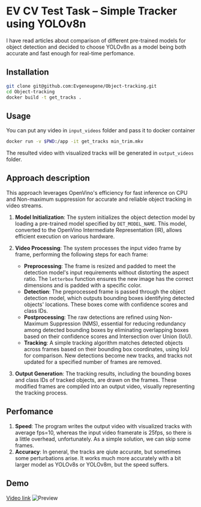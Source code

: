 # EV CV Test Task – Simple Tracker using YOLOv8n

I have read articles about comparison of different pre-trained models for object detection and decided to choose YOLOv8n as a model being both accurate and fast enough for real-time perfomance.

## Installation
```bash
git clone git@github.com:Evgeneugene/Object-tracking.git
cd Object-tracking
docker build -t get_tracks . 
```
## Usage
You can put any video in `input_videos` folder and pass it to docker container
```bash
docker run -v $PWD:/app -it get_tracks min_trim.mkv 
``` 
The resulted video with visualized tracks will be generated in `output_videos` folder.

## Approach description

This approach leverages OpenVino's efficiency for fast inference on CPU and Non-maximum suppression for accurate and reliable object tracking in video streams.

1. **Model Initialization**: The system initializes the object detection model by loading a pre-trained model specified by `DET_MODEL_NAME`. This model, converted to the OpenVino Intermediate Representation (IR), allows efficient execution on various hardware.

2. **Video Processing**: The system processes the input video frame by frame, performing the following steps for each frame:
    - **Preprocessing**: The frame is resized and padded to meet the detection model's input requirements without distorting the aspect ratio. The `letterbox` function ensures the new image has the correct dimensions and is padded with a specific color.
    - **Detection**: The preprocessed frame is passed through the object detection model, which outputs bounding boxes identifying detected objects' locations. These boxes come with confidence scores and class IDs.
    - **Postprocessing**: The raw detections are refined using Non-Maximum Suppression (NMS), essential for reducing redundancy among detected bounding boxes by eliminating overlapping boxes based on their confidence scores and Intersection over Union (IoU).
    - **Tracking**: A simple tracking algorithm matches detected objects across frames based on their bounding box coordinates, using IoU for comparison. New detections become new tracks, and tracks not updated for a specified number of frames are removed.

3. **Output Generation**: The tracking results, including the bounding boxes and class IDs of tracked objects, are drawn on the frames. These modified frames are compiled into an output video, visually representing the tracking process.

## Perfomance

1. **Speed**: The program writes the output video with visualized tracks with average fps=10, whereas the input video framerate is 25fps, so there is a little overhead, unfortunately. As a simple solution, we can skip some frames.
2. **Accuracy**: In general, the tracks are qiute accurate, but sometimes some perturbations arise. It works much more accurately with a bit larger model as YOLOv8s or YOLOv8m, but the speed suffers.

## Demo

[Video link](https://youtu.be/zjbV-xx7T8g)
![Preview](img_demo/photo.png)

